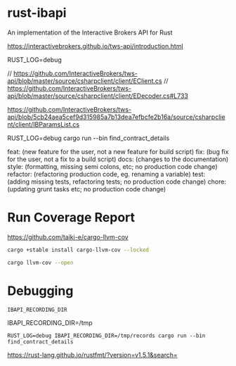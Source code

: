 # rust-ibapi
An implementation of the Interactive Brokers API for Rust

https://interactivebrokers.github.io/tws-api/introduction.html

RUST_LOG=debug 

// https://github.com/InteractiveBrokers/tws-api/blob/master/source/csharpclient/client/EClient.cs
// https://github.com/InteractiveBrokers/tws-api/blob/master/source/csharpclient/client/EDecoder.cs#L733

https://github.com/InteractiveBrokers/tws-api/blob/5cb24aea5cef9d315985a7b13dea7efbcfe2b16a/source/csharpclient/client/IBParamsList.cs

RUST_LOG=debug cargo run --bin find_contract_details

feat: (new feature for the user, not a new feature for build script)
fix: (bug fix for the user, not a fix to a build script)
docs: (changes to the documentation)
style: (formatting, missing semi colons, etc; no production code change)
refactor: (refactoring production code, eg. renaming a variable)
test: (adding missing tests, refactoring tests; no production code change)
chore: (updating grunt tasks etc; no production code change)

# Run Coverage Report

https://github.com/taiki-e/cargo-llvm-cov

```bash
cargo +stable install cargo-llvm-cov --locked

cargo llvm-cov --open
```

# Debugging

`IBAPI_RECORDING_DIR`

IBAPI_RECORDING_DIR=/tmp
```
RUST_LOG=debug IBAPI_RECORDING_DIR=/tmp/records cargo run --bin find_contract_details
```

https://rust-lang.github.io/rustfmt/?version=v1.5.1&search=